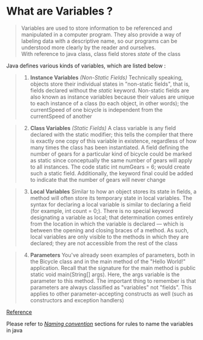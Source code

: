 # What are Variables ?

> Variables are used to store information to be referenced and manipulated in a computer program. They also provide a way of labeling data with a descriptive name, so our programs can be understood more clearly by the reader and ourselves. <br />
> With reference to java class, class field stores _state_ of the class <br />

Java defines various kinds of variables, which are listed below : 
> 1. **Instance Variables** _(Non-Static Fields)_ Technically speaking, objects store their individual states in "non-static fields", that is, fields declared without the _static_ keyword. Non-static fields are also known as instance variables because their values are unique to each instance of a class (to each object, in other words); the currentSpeed of one bicycle is independent from the currentSpeed of another

> 2. **Class Variables** _(Static Fields)_ A class variable is any field declared with the static modifier; this tells the compiler that there is exactly one copy of this variable in existence, regardless of how many times the class has been instantiated. A field defining the number of gears for a particular kind of bicycle could be marked as static since conceptually the same number of gears will apply to all instances. The code static int numGears = 6; would create such a static field. Additionally, the keyword final could be added to indicate that the number of gears will never change

> 3. **Local Variables** Similar to how an object stores its state in fields, a method will often store its temporary state in local variables. The syntax for declaring a local variable is similar to declaring a field (for example, int count = 0;). There is no special keyword designating a variable as local; that determination comes entirely from the location in which the variable is declared — which is between the opening and closing braces of a method. As such, local variables are only visible to the methods in which they are declared; they are not accessible from the rest of the class

> 4. **Parameters** You've already seen examples of parameters, both in the Bicycle class and in the main method of the "Hello World!" application. Recall that the signature for the main method is public static void main(String[] args). Here, the args variable is the parameter to this method. The important thing to remember is that parameters are always classified as "variables" not "fields". This applies to other parameter-accepting constructs as well (such as constructors and exception handlers)

[Reference](https://docs.oracle.com/javase/tutorial/java/nutsandbolts/variables.html)

Please refer to [_Naming convention_](https://github.com/rajatsachdeva/Complete_Java_Masterclass/tree/master/12-Naming%20Conventions%20and%20Packages.%20static%20and%20final%20keywords/87-Naming_Conventions) sections for rules to name the variables in java  
